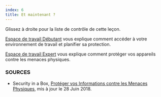 ```yaml
---
index: 6
title: Et maintenant ?
---
```

Glissez à droite pour la liste de contrôle de cette leçon.

[Espace de travail Débutant](umbrella://information/protect-your-workspace/beginner) vous explique comment accéder à votre environnement de travail et planifier sa protection.

[Espace de travail Expert](umbrella://information/protect-your-workspace/expert) vous explique comment protéger vos appareils contre les menaces physiques. 

### SOURCES

* Security in a Box, [Protéger vos Informations contre les Menaces Physiques](https://securityinabox.org/en/guide/physical/), mis à jour le 28 Juin 2018.
